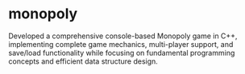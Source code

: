 # monopoly
Developed a comprehensive console-based Monopoly game in C++, implementing complete game mechanics, multi-player support, and save/load functionality while focusing on fundamental programming concepts and efficient data structure design.
